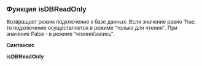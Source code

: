 ﻿<html>
<head>
<title>isDBReadOnly</title>
</head>

<body>

<p><font size="4" face="Arial"><strong>Функция isDBReadOnly</strong></font></p>

<p><font face="Arial">Возвращает режим подключение к базе данных. Если 
значение равно True, то подключение осуществляется в режиме &quot;только для чтения&quot;. 
При значение False - в режиме &quot;чтения/запись&quot;.</font></p>

<p><font face="Arial"><b>Синтаксис</b></font></p>

<p><font face="Arial"><strong>isDBReadOnly</strong></font></p>
</body>
</html>
